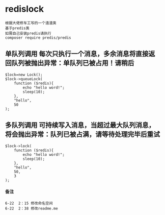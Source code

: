 # redislock

    根据大佬修车工写的一个渣渣类
    基于predis类
    如需自己安装predis请执行
    composer require predis/predis
## 单队列调用  每次只执行一个消息，多余消息将直接返回队列被抛出异常：单队列已被占用！请稍后

    $lock=new Lock();
    $lock->queueLock(
        function ($redis){
            echo "hello word!";
            sleep(10);
        },
        "hello",
        50
    );
    
## 多队列调用 可持续写入消息，当超过最大队列消息，将会抛出异常：队列已被占满，请等待处理完毕后重试
    $lock->lock(
        function ($redis){
            echo "hello word!";
            sleep(10);
        },
        "hello",
        50,
        3
    );
    
#### 备注
    6-22  2：15 修改命名空间
    6-22  2：38 修改readme.me